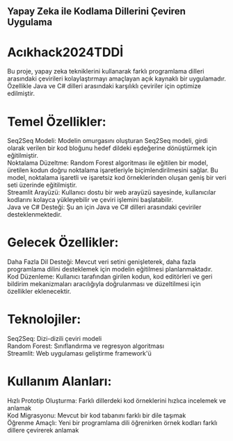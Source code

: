 ## Yapay Zeka ile Kodlama Dillerini Çeviren Uygulama
# Acıkhack2024TDDİ
Bu proje, yapay zeka tekniklerini kullanarak farklı programlama dilleri arasındaki çevirileri kolaylaştırmayı amaçlayan açık kaynaklı bir uygulamadır. Özellikle Java ve C# dilleri arasındaki karşılıklı çeviriler için optimize edilmiştir.

# Temel Özellikler:

Seq2Seq Modeli: Modelin omurgasını oluşturan Seq2Seq modeli, girdi olarak verilen bir kod bloğunu hedef dildeki eşdeğerine dönüştürmek için eğitilmiştir.  
Noktalama Düzeltme: Random Forest algoritması ile eğitilen bir model, üretilen kodun doğru noktalama işaretleriyle biçimlendirilmesini sağlar. Bu model, noktalama işaretli ve işaretsiz kod örneklerinden oluşan geniş bir veri seti üzerinde eğitilmiştir.  
Streamlit Arayüzü: Kullanıcı dostu bir web arayüzü sayesinde, kullanıcılar kodlarını kolayca yükleyebilir ve çeviri işlemini başlatabilir.  
Java ve C# Desteği: Şu an için Java ve C# dilleri arasındaki çeviriler desteklenmektedir.  

# Gelecek Özellikler:

Daha Fazla Dil Desteği: Mevcut veri setini genişleterek, daha fazla programlama dilini desteklemek için modelin eğitilmesi planlanmaktadır.  
Kod Düzenleme: Kullanıcı tarafından girilen kodun, kod editörleri ve geri bildirim mekanizmaları aracılığıyla doğrulanması ve düzeltilmesi için özellikler eklenecektir.  

# Teknolojiler:

Seq2Seq: Dizi-dizili çeviri modeli  
Random Forest: Sınıflandırma ve regresyon algoritması  
Streamlit: Web uygulaması geliştirme framework'ü  

# Kullanım Alanları: 

Hızlı Prototip Oluşturma: Farklı dillerdeki kod örneklerini hızlıca incelemek ve anlamak  
Kod Migrasyonu: Mevcut bir kod tabanını farklı bir dile taşımak  
Öğrenme Amaçlı: Yeni bir programlama dili öğrenirken örnek kodları farklı dillere çevirerek anlamak  
